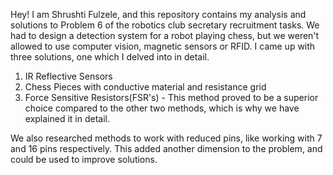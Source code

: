 Hey! I am Shrushti Fulzele, and this repository contains my analysis and solutions to Problem 6 of the robotics club secretary recruitment tasks. We had to design a detection system for a robot playing chess, but we weren't allowed to use computer vision, magnetic sensors or RFID. I came up with three solutions, one which I delved into in detail. 

1. IR Reflective Sensors
2. Chess Pieces with conductive material and resistance grid
3. Force Sensitive Resistors(FSR's) - This method proved to be a superior choice compared to the other two methods, which is why we have explained it in detail.

We also researched methods to work with reduced pins, like working with 7 and 16 pins respectively. This added another dimension to the problem, and could be used to improve solutions. 

